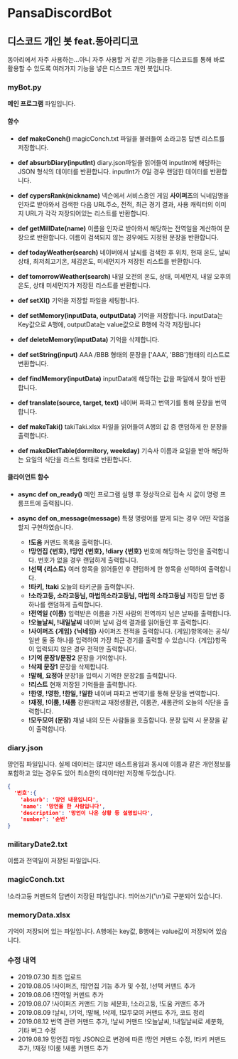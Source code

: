 # PansaDiscordBot

## 디스코드 개인 봇 feat.동아리디코

동아리에서 자주 사용하는...아니 자주 사용할 거 같은 기능들을 디스코드를 통해 바로 활용할 수 있도록 
여러가지 기능을 넣은 디스코드 개인 봇입니다.

### myBot.py

**메인 프로그램** 파일입니다.

#### 함수

- **def makeConch()**
magicConch.txt 파일을 불러들여 소라고둥 답변 리스트를 저장합니다.

- **def absurbDiary(inputInt)**
diary.json파일을 읽어들여 inputInt에 해당하는 JSON 형식의 데이터를 반환합니다.
inputInt가 0일 경우 랜덤한 데이터를 반환합니다.

- **def cypersRank(nickname)**
넥슨에서 서비스중인 게임 **사이퍼즈**의 닉네임명을 인자로 받아와서 검색한 다음 
URL주소, 전적, 최근 경기 결과, 사용 캐릭터의 이미지 URL가 각각 저장되어있는 리스트를 반환합니다.

- **def getMillDate(name)**
이름을 인자로 받아와서 해당하는 전역일을 계산하여 문장으로 반환합니다.
이름이 검색되지 않는 경우에도 지정된 문장을 반환합니다.

- **def todayWeather(search)**
네이버에서 날씨를 검색한 후 위치, 현재 온도, 날씨 상태, 최저최고기온, 체감온도, 미세먼지가 저장된 리스트를 반환합니다.

- **def tomorrowWeather(search)**
내일 오전의 온도, 상태, 미세먼지, 내일 오후의 온도, 상태 미세먼지가 저장된 리스트를 반환합니다.

- **def setXl()**
기억을 저장할 파일을 세팅합니다.

- **def setMemory(inputData, outputData)**
기억을 저장합니다. inputData는 Key값으로 A행에, outputData는 value값으로 B행에 각각 저장됩니다

- **def deleteMemory(inputData)**
기억을 삭제합니다.

- **def setString(input)**
AAA /BBB 형태의 문장을 ['AAA', 'BBB']형태의 리스트로 변환합니다.

- **def findMemory(inputData)**
inputData에 해당하는 값을 파일에서 찾아 반환합니다.

- **def translate(source, target, text)**
네이버 파파고 번역기를 통해 문장을 번역합니다.

- **def makeTaki()**
takiTaki.xlsx 파일을 읽어들여 A행의 값 중 랜덤하게 한 문장을 출력합니다.

- **def makeDietTable(dormitory, weekday)**
기숙사 이름과 요일을 받아 해당하는 요일의 식단을 리스트 형태로 반환합니다.

#### 클라이언트 함수

- **async def on_ready()**
메인 프로그램 실행 후 정상적으로 접속 시 값이 명령 프롬프트에 출력됩니다.

- **async def on_message(message)**
특정 명령어를 받게 되는 경우 어떤 작업을 할지 구현하였습니다.

  - **!도움** 커맨드 목록을 출력합니다.
  - **!망언집 {번호}, !망언 {번호}, !diary {번호}** 번호에 해당하는 망언을 출력합니다. 번호가 없을 경우 랜덤하게 출력합니다.
  - **!선택 {리스트}** 여러 항목을 읽어들인 후 랜덤하게 한 항목을 선택하여 출력합니다.
  - **!타키, !taki** 오늘의 타키군을 출력합니다.
  - **!소라고둥, 소라고둥님, 마법의소라고둥님, 마법의 소라고둥님** 저장된 답변 중 하나를 랜덤하게 출력합니다.
  - **!전역일 {이름}** 입력받은 이름을 가진 사람의 전역까지 남은 날짜를 출력합니다.
  - **!오늘날씨, !내일날씨** 네이버 날씨 검색 결과를 읽어들인 후 출력합니다.
  - **!사이퍼즈 {게임} {닉네임}** 사이퍼즈 전적을 출력합니다. {게임}항목에는 공식/일반 둘 중 하나를 입력하여 가장 최근 경기를 출력할 수 있습니다. {게임}항목이 입력되지 않은 경우 전적만 출력합니다.
  - **!기억 문장1/문장2** 문장을 기억합니다.
  - **!삭제 문장1** 문장을 삭제합니다.
  - **!말해, 요정아** 문장1을 입력시 기억한 문장2를 출력합니다.
  - **!리스트** 현재 저장된 기억들을 출력합니다.
  - **!한영, !영한, !한일, !일한** 네이버 파파고 번역기를 통해 문장을 번역합니다.
  - **!재정, !이룸, !새롬** 강원대학교 재정생활관, 이룸관, 새롬관의 오늘의 식단을 출력합니다.
  - **!모두모여 (문장)** 채널 내의 모든 사람들을 호출합니다. 문장 입력 시 문장을 같이 출력합니다.

### diary.json
 
망언집 파일입니다. 실제 데이터는 많지만 테스트용임과 동시에 이름과 같은 개인정보를 포함하고 있는 경우도 있어
최소한의 데이터만 저장해 두었습니다.
```json
{
  '번호':{
    'absurb': '망언 내용입니다',
    'name': '망언을 한 사람입니다',
    'description': '망언이 나온 상황 등 설명입니다',
    'number': '순번'
}
```

### militaryDate2.txt

이름과 전역일이 저장된 파일입니다.

### magicConch.txt

!소라고둥 커맨드의 답변이 저장된 파일입니다. 띄어쓰기('\n')로 구분되어 있습니다.

### memoryData.xlsx

기억이 저장되어 있는 파일입니다. A행에는 key값, B행에는 value값이 저장되어 있습니다.

### 수정 내역
- 2019.07.30 최초 업로드
- 2019.08.05 !사이퍼즈, !망언집 기능 추가 및 수정, !선택 커맨드 추가
- 2019.08.06 !전역일 커맨드 추가
- 2019.08.07 !사이퍼즈 커맨드 기능 세분화, !소라고둥, !도움 커맨드 추가
- 2019.08.09 !날씨, !기억, !말해, !삭제, !모두모여 커맨드 추가, 코드 정리
- 2019.08.12 번역 관련 커맨드 추가, !날씨 커맨드 !오늘날씨, !내일날씨로 세분화, 기타 버그 수정 
- 2019.08.19 망언집 파일 JSON으로 변경에 따른 !망언 커맨드 수정, !타키 커맨드 추가, !재정 !이룸 !새롬 커맨드 추가 
